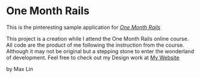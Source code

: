 # One Month Rails

This is the pinteresting sample application for
[*One Month Rails*](http://onemonthrails.com)

This project is a creation while I attend the One Month Rails online course. All code are the product of me following the instruction from the course. Although it may not be original but a stepping stone to enter the wonderland of development.
Feel free to check out my Design work at [My Website](http://maxlin.me)

by Max Lin